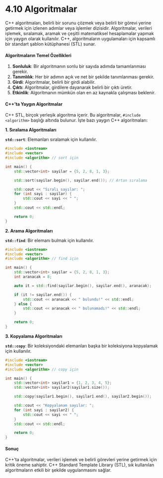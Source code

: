 # 4.10 Algoritmalar

C++ algoritmaları, belirli bir sorunu çözmek veya belirli bir görevi yerine getirmek için izlenen adımlar veya işlemler dizisidir. Algoritmalar, verileri işlemek, sıralamak, aramak ve çeşitli matematiksel hesaplamalar yapmak için yaygın olarak kullanılır. C++, algoritmaların uygulamaları için kapsamlı bir standart şablon kütüphanesi (STL) sunar.

#### Algoritmaların Temel Özellikleri

1. **Sonluluk**: Bir algoritmanın sonlu bir sayıda adımda tamamlanması gerekir.
2. **Tanımlılık**: Her bir adımın açık ve net bir şekilde tanımlanması gerekir.
3. **Girdi**: Algoritmalar, belirli bir girdi alabilir.
4. **Çıktı**: Algoritmalar, girdilere dayanarak belirli bir çıktı üretir.
5. **Etkinlik**: Algoritmanın mümkün olan en az kaynakla çalışması beklenir.

#### C++’ta Yaygın Algoritmalar

C++ STL, birçok yerleşik algoritma içerir. Bu algoritmalar, `#include <algorithm>` başlığı altında bulunur. İşte bazı yaygın C++ algoritmaları:

**1. Sıralama Algoritmaları**

**`std::sort`**: Elemanları sıralamak için kullanılır.

```cpp
#include <iostream>
#include <vector>
#include <algorithm> // sort için

int main() {
    std::vector<int> sayilar = {5, 2, 8, 1, 3};

    std::sort(sayilar.begin(), sayilar.end()); // Artan sıralama

    std::cout << "Sıralı sayılar: ";
    for (int sayi : sayilar) {
        std::cout << sayi << " ";
    }
    std::cout << std::endl;

    return 0;
}
```

**2. Arama Algoritmaları**

**`std::find`**: Bir elemanı bulmak için kullanılır.

```cpp
#include <iostream>
#include <vector>
#include <algorithm> // find için

int main() {
    std::vector<int> sayilar = {5, 2, 8, 1, 3};
    int aranacak = 8;

    auto it = std::find(sayilar.begin(), sayilar.end(), aranacak);

    if (it != sayilar.end()) {
        std::cout << aranacak << " bulundu!" << std::endl;
    } else {
        std::cout << aranacak << " bulunamadı!" << std::endl;
    }

    return 0;
}
```

**3. Kopyalama Algoritmaları**

**`std::copy`**: Bir koleksiyondaki elemanları başka bir koleksiyona kopyalamak için kullanılır.

```cpp
#include <iostream>
#include <vector>
#include <algorithm> // copy için

int main() {
    std::vector<int> sayilar1 = {1, 2, 3, 4, 5};
    std::vector<int> sayilar2(sayilar1.size());

    std::copy(sayilar1.begin(), sayilar1.end(), sayilar2.begin());

    std::cout << "Kopyalanan sayılar: ";
    for (int sayi : sayilar2) {
        std::cout << sayi << " ";
    }
    std::cout << std::endl;

    return 0;
}
```

#### Sonuç

C++’ta algoritmalar, verileri işlemek ve belirli görevleri yerine getirmek için kritik öneme sahiptir. C++ Standard Template Library (STL), sık kullanılan algoritmaların etkili bir şekilde uygulanmasını sağlar.
